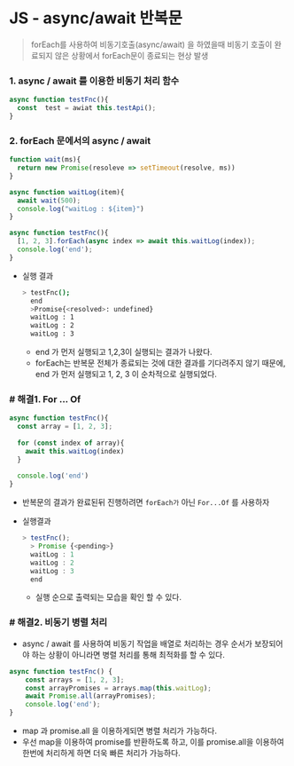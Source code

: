 # JS - async/await 반복문

> forEach를 사용하여 비동기호출(async/await) 을 하였을때 비동기 호출이 완료되지 않은 상황에서 forEach문이 종료되는 현상 발생



### 1. async / await 를 이용한 비동기 처리 함수

```javascript
async function testFnc(){
  const  test = awiat this.testApi();
}
```



### 2. forEach 문에서의 async / await

```javascript
function wait(ms){
  return new Promise(resoleve => setTimeout(resolve, ms))
}

async function waitLog(item){
  await wait(500);
  console.log("waitLog : ${item}")
}

async function testFnc(){
  [1, 2, 3].forEach(async index => await this.waitLog(index));
  console.log('end');
}
```



- 실행 결과

  ```bash
  > testFnc();
    end
    >Promise{<resolved>: undefined}
    waitLog : 1
    waitLog : 2
    waitLog : 3
  ```

  - end 가 먼저 실행되고 1,2,3이 실행되는 결과가 나왔다.
  - forEach는 반복문 전체가 종료되는 것에 대한 결과를 기다려주지 않기 때문에, end 가 먼저 실행되고 1, 2, 3 이 순차적으로 실행되었다.



### # 해결1. For ... Of

```javascript
async function testFnc(){
  const array = [1, 2, 3];
  
  for (const index of array){
    await this.waitLog(index)
  }
  
  console.log('end')
}
```

- 반복문의 결과가 완료된뒤 진행하려면 `forEach가` 아닌 `For...Of` 를 사용하자



- 실행결과

  ```javascript
  > testFnc();
    > Promise {<pending>}
    waitLog : 1
    waitLog : 2
    waitLog : 3
    end
  ```

  - 실행 순으로 출력되는 모습을 확인 할 수 있다.





### # 해결2. 비동기 병렬 처리

- async / await 를 사용하여 비동기 작업을 배열로 처리하는 경우 순서가 보장되어야 하는 상황이 아니라면 병렬 처리를 통해 최적화를 할 수 있다.



```javascript
async function testFnc() {
    const arrays = [1, 2, 3];
    const arrayPromises = arrays.map(this.waitLog);
    await Promise.all(arrayPromises);
    console.log('end');
}
```

- map 과 promise.all 을 이용하게되면 병렬 처리가 가능하다.
- 우선 map을 이용하여 promise를 반환하도록 하고, 이를 promise.all을 이용하여 한번에 처리하게 하면 더욱 빠른 처리가 가능하다.